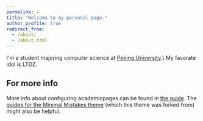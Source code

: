 ```yaml
---
permalink: /
title: "Welcome to my personal page."
author_profile: true
redirect_from: 
  - /about/
  - /about.html
---
```


I'm a student majoring computer science at [Peking University](https://www.pku.edu.cn/).\\
My favorate idol is LTDZ.






For more info
------
More info about configuring academicpages can be found in [the guide](https://academicpages.github.io/markdown/). The [guides for the Minimal Mistakes theme](https://mmistakes.github.io/minimal-mistakes/docs/configuration/) (which this theme was forked from) might also be helpful.
